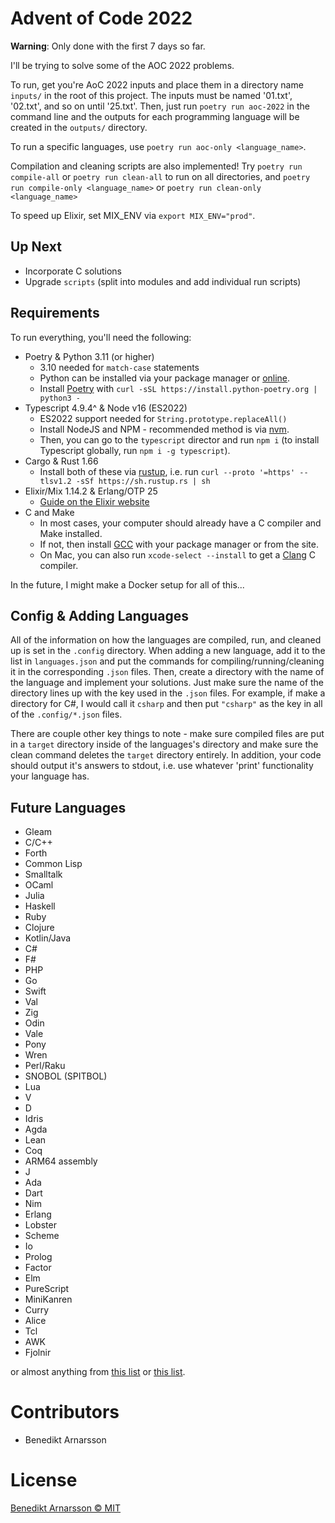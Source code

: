 # Advent of Code 2022

**Warning**: Only done with the first 7 days so far.

I'll be trying to solve some of the AOC 2022 problems.

To run, get you're AoC 2022 inputs and place them in a directory name `inputs/` in the root of this project. The inputs must be named '01.txt', '02.txt', and so on until '25.txt'. Then, just run `poetry run aoc-2022` in the command line and the outputs for each programming language will be created in the `outputs/` directory.

To run a specific languages, use `poetry run aoc-only <language_name>`.

Compilation and cleaning scripts are also implemented! Try `poetry run compile-all` or `poetry run clean-all` to run on all directories, and `poetry run compile-only <language_name>` or `poetry run clean-only <language_name>`

To speed up Elixir, set MIX_ENV via `export MIX_ENV="prod"`.

## Up Next

 - Incorporate C solutions
 - Upgrade `scripts` (split into modules and add individual run scripts)

## Requirements

To run everything, you'll need the following:

 - Poetry & Python 3.11 (or higher)
    - 3.10 needed for `match-case` statements
    - Python can be installed via your package manager or [online](https://www.python.org/downloads/).
    - Install [Poetry](https://python-poetry.org/docs/) with `curl -sSL https://install.python-poetry.org | python3 -`
 - Typescript 4.9.4^ & Node v16 (ES2022)
    - ES2022 support needed for `String.prototype.replaceAll()`
    - Install NodeJS and NPM - recommended method is via [nvm](https://github.com/nvm-sh/nvm).
    - Then, you can go to the `typescript` director and run `npm i` (to install Typescript globally, run `npm i -g typescript`).
 - Cargo & Rust 1.66
    - Install both of these via [rustup](https://www.rust-lang.org/learn/get-started), i.e. run `curl --proto '=https' --tlsv1.2 -sSf https://sh.rustup.rs | sh`
 - Elixir/Mix 1.14.2 & Erlang/OTP 25 
    - [Guide on the Elixir website](https://elixir-lang.org/install.html)
 - C and Make
    - In most cases, your computer should already have a C compiler and Make installed.
    - If not, then install [GCC](https://www.gnu.org/software/gcc/) with your package manager or from the site.
    - On Mac, you can also run `xcode-select --install` to get a [Clang](https://clang.llvm.org) C compiler.


In the future, I might make a Docker setup for all of this...

## Config & Adding Languages

All of the information on how the languages are compiled, run, and cleaned up is set in the `.config` directory. When adding a new language, add it to the list in `languages.json` and put the commands for compiling/running/cleaning it in the corresponding `.json` files. Then, create a directory with the name of the language and implement your solutions. Just make sure the name of the directory lines up with the key used in the `.json` files. For example, if  make a directory for C#, I would call it `csharp` and then put `"csharp"` as the key in all of the `.config/*.json` files.

There are couple other key things to note - make sure compiled files are put in a `target` directory inside of the languages's directory and make sure the clean command deletes the `target` directory entirely. In addition, your code should output it's answers to stdout, i.e. use whatever 'print' functionality your language has.

## Future Languages

 - Gleam
 - C/C++
 - Forth
 - Common Lisp
 - Smalltalk
 - OCaml
 - Julia
 - Haskell
 - Ruby
 - Clojure
 - Kotlin/Java
 - C#
 - F#
 - PHP
 - Go
 - Swift
 - Val
 - Zig
 - Odin
 - Vale
 - Pony
 - Wren
 - Perl/Raku
 - SNOBOL (SPITBOL)
 - Lua
 - V 
 - D 
 - Idris
 - Agda
 - Lean
 - Coq
 - ARM64 assembly
 - J
 - Ada 
 - Dart
 - Nim
 - Erlang
 - Lobster
 - Scheme
 - Io
 - Prolog
 - Factor
 - Elm
 - PureScript
 - MiniKanren
 - Curry
 - Alice
 - Tcl
 - AWK
 - Fjolnir

or almost anything from 
[this list](https://github.com/robertmuth/awesome-low-level-programming-languages)
or 
[this list](https://learnxinyminutes.com).


# Contributors

 - Benedikt Arnarsson

# License

[Benedikt Arnarsson © MIT](./LICENSE)
